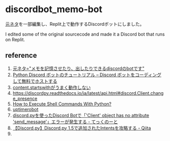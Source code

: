 # discordbot_memo-bot

[元ネタ](https://gist.github.com/yhay81/78170131dff03d2fdf52d3b8e77c0800)を一部編集し、Replit上で動作するDiscordボットにしました。

I edited some of the original sourcecode and made it a Discord bot that runs on Replit.

## reference

1. [元ネタ="メモを記憶させたり、出したりできるdiscordのbotです"
](https://gist.github.com/yhay81/78170131dff03d2fdf52d3b8e77c0800)
2. [Python Discord ボットのチュートリアル – Discord ボットをコーディングして無料でホストする](https://www.freecodecamp.org/japanese/news/create-a-discord-bot-with-python/)
3. [content.startswithがうまく動作しない](https://teratail.com/questions/nvls1hx0d4fr9z)
4. https://discordpy.readthedocs.io/ja/latest/api.html#discord.Client.change_presence
5. [How to Execute Shell Commands With Python?](https://www.the-analytics.club/python-shell-commands)
6. [uptimerobot](https://uptimerobot.com/)
7. [discord.pyを使ったDiscord Botで「'Client' object has no attribute 'send_message'」エラーが発生する - てっくのーと](https://tech.mizuka123.net/entry/2018/09/30/090645)
8. [【Discord.py】Discord.py 1.5で追加されたIntentsを攻略する - Qiita](https://qiita.com/manuo/items/7f62dc2f1e0a801a0708)
9. 
